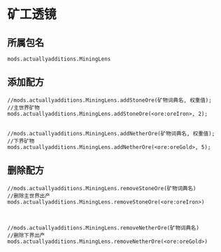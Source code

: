 # 矿工透镜

## 所属包名

`mods.actuallyadditions.MiningLens`

## 添加配方

    //mods.actuallyadditions.MiningLens.addStoneOre(矿物词典名, 权重值);
    //主世界矿物
    mods.actuallyadditions.MiningLens.addStoneOre(<ore:oreIron>, 2);
    
    
    //mods.actuallyadditions.MiningLens.addNetherOre(矿物词典名, 权重值);
    //下界矿物
    mods.actuallyadditions.MiningLens.addNetherOre(<ore:oreGold>, 5);
    

## 删除配方

    //mods.actuallyadditions.MiningLens.removeStoneOre(矿物词典名)
    //删除主世界出产
    mods.actuallyadditions.MiningLens.removeStoneOre(<ore:oreIron>)
    
    
    
    //mods.actuallyadditions.MiningLens.removeNetherOre(矿物词典名)
    //删除下界出产
    mods.actuallyadditions.MiningLens.removeNetherOre(<ore:oreGold>)
